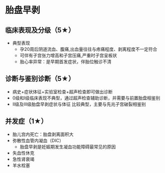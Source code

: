 # 胎盘早剥
## 临床表现及分级（5★）
- 典型表现
  - 孕20周后阴道流血、腹痛,出血量往往与疼痛程度、剥离程度不一定符合
  - 可伴有子宫张力增高和子宫压痛,严重时子宫呈板状
  - 胎心率异常：是早期首发症状，伴胎位触诊不清
## 诊断与鉴别诊断（5★）
- 病史+症状体征+实验室检查+超声检查即可做出诊断
- 0级和I级临床表现不典型，通过超声检查辅助诊断，并需要与前置胎盘相鉴别
- II级及III级胎盘早剥症状与体征 比较典型，主要与先兆子宫破裂相鉴别
## 并发症（1★）
- 胎儿宫内死亡：胎盘剥离面积大
- 弥散性血管内凝血（DIC）
  - 胎盘早剥是妊娠期发生凝血功能障碍最常见的原因
- 失血性休克
- 急性肾衰竭
- 羊水栓塞



